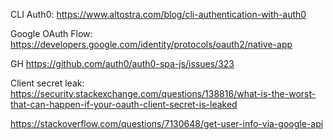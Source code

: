 CLI Auth0: https://www.altostra.com/blog/cli-authentication-with-auth0

Google OAuth Flow: https://developers.google.com/identity/protocols/oauth2/native-app

GH https://github.com/auth0/auth0-spa-js/issues/323

Client secret leak: https://security.stackexchange.com/questions/138816/what-is-the-worst-that-can-happen-if-your-oauth-client-secret-is-leaked

https://stackoverflow.com/questions/7130648/get-user-info-via-google-api
